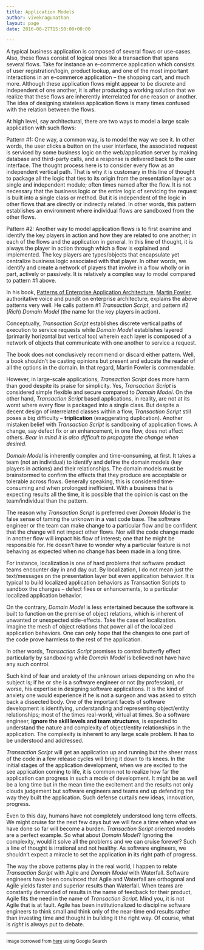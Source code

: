```yaml
---
title: Application Models
author: vivekragunathan
layout: page
date: 2016-08-27T15:50:00+00:00

---
```

A typical business application is composed of several flows or use-cases. Also, these flows consist of logical ones like a transaction that spans several flows. Take for instance an e-commerce application which consists of user registration/login, product lookup, and one of the most important interactions in an e-commerce application &#8211; the shopping cart, and much more. Although these application flows might appear to be discrete and independent of one another, it is after producing a working solution that we realize that these flows are inherently interrelated for one reason or another. The idea of designing stateless application flows is many times confused with the relation between the flows.

<!--more-->

At high level, say architectural, there are two ways to model a large scale application with such flows:

Pattern #1: One way, a common way, is to model the way we see it. In other words, the user clicks a button on the user interface, the associated request is serviced by some business logic on the web/application server by making database and third-party calls, and a response is delivered back to the user interface. The thought process here is to consider every flow as an independent vertical path. That is why it is customary in this line of thought to package all the logic that ties to its origin from the presentation layer as a single and independent module; often times named after the flow. It is not necessary that the business logic or the entire logic of servicing the request is built into a single class or method. But it is independent of the logic in other flows that are directly or indirectly related. In other words, this pattern establishes an environment where individual flows are sandboxed from the other flows.

Pattern #2: Another way to model application flows is to first examine and identify the key players in action and how they are related to one another; in each of the flows and the application in general. In this line of thought, it is always the player in action through which a flow is explained and implemented. The key players are types/objects that encapsulate yet centralize business logic associated with that player. In other words, we identify and create a network of players that involve in a flow wholly or in part, actively or passively. It is relatively a complex way to model compared to pattern #1 above.

In his book, [Patterns of Enterprise Application Architecture][1], [Martin Fowler][2], authoritative voice and pundit on enterprise architecture, explains the above patterns very well. He calls pattern #1 _Transaction Script_, and pattern #2 (_Rich_) _Domain Model_ (the name for the key players in action).

Conceptually, _Transaction Script_ establishes discrete vertical paths of execution to service requests while _Domain Model_ establishes layered (primarily horizontal but vertical too) wherein each layer is composed of a network of objects that communicate with one another to service a request.

The book does not conclusively recommend or discard either pattern. Well, a book shouldn&#8217;t be casting opinions but present and educate the reader of all the options in the domain. In that regard, Martin Fowler is commendable.

However, in large-scale applications, _Transaction Script_ does more harm than good despite its praise for simplicity. Yes, _Transaction Script_ is considered simple flexible and secure compared to _Domain Model_. On the other hand, _Transaction Script_ based applications, in reality, are not at its worst where every flow is packaged into a single class. But despite a decent design of interrelated classes within a flow, _Transaction Script_ still poses a big difficulty &#8211; **triplication** (exaggerating duplication). Another mistaken belief with _Transaction Script_ is sandboxing of application flows. A change, say defect fix or an enhancement, in one flow, does not affect others. _Bear in mind it is also difficult to propagate the change when desired_.

_Domain Model_ is inherently complex and time-consuming, at first. It takes a team (not an individual) to identify and define the domain models (key players in actions) and their relationships. The domain models must be brainstormed to confirm the effects that they produce are acceptable or tolerable across flows. Generally speaking, this is considered time-consuming and when prolonged inefficient. With a business that is expecting results all the time, it is possible that the opinion is cast on the team/individual than the pattern.

The reason why _Transaction Script_ is preferred over _Domain Model_ is the false sense of taming the unknown in a vast code base. The software engineer or the team can make change to a particular flow and be confident that the change will not impact other flows. Nor will the code change made in another flow will impact his flow of interest; one that he might be responsible for. He doesn&#8217;t have to wonder why a particular feature is not behaving as expected when no change has been made in a long time.

For instance, localization is one of hard problems that software product teams encounter day in and day out. By localization, I do not mean just the text/messages on the presentation layer but even application behavior. It is typical to build localized application behaviors as Transaction Scripts to sandbox the changes &#8211; defect fixes or enhancements, to a particular localized application behavior.

On the contrary, _Domain Model_ is less entertained because the software is built to function on the premise of object relations, which is inherent of unwanted or unexpected side-effects. Take the case of localization. Imagine the mesh of object relations that power all of the localized application behaviors. One can only hope that the changes to one part of the code prove harmless to the rest of the application.

In other words, _Transaction Script_ promises to control butterfly effect particularly by sandboxing while _Domain Model_ is believed not have have any such control.

Such kind of fear and anxiety of the unknown arises depending on who the subject is; if he or she is a software engineer or not (by profession), or worse, his expertise in designing software applications. It is the kind of anxiety one would experience if he is not a surgeon and was asked to stitch back a dissected body. One of the important facets of software development is identifying, understanding and representing object/entity relationships; most of the times real-world, virtual at times. So a software engineer, **ignore the skill levels and team structures**, is expected to understand the nature and complexity of object/entity relationships in the application. The complexity is inherent to any large scale problem. It has to be understood and addressed.

_Transaction Script_ will get an application up and running but the sheer mass of the code in a few release cycles will bring it down to its knees. In the initial stages of the application development, when we are excited to the see application coming to life, it is common not to realize how far the application can progress in such a mode of development. It might be as well be a long time but in the mean time the excitement and the results not only clouds judgement but software engineers and teams end up defending the way they built the application. Such defense curtails new ideas, innovation, progress.

Even to this day, humans have not completely understood long term effects. We might cruise for the next few days but we will face a time when what we have done so far will become a burden. _Transaction Script_ oriented models are a perfect example. So what about _Domain Model_? Ignoring the complexity, would it solve all the problems and we can cruise forever? Such a line of thought is irrational and not healthy. As software engineers, we shouldn&#8217;t expect a miracle to set the application in its right path of progress.

The way the above patterns play in the real world, I happen to relate _Transaction Script_ with Agile and _Domain Model_ with Waterfall. Software engineers have been convinced that Agile and Waterfall are orthogonal and Agile yields faster and superior results than Waterfall. When teams are constantly demanded of results in the name of feedback for their product, Agile fits the need in the name of _Transaction Script_. Mind you, it is not Agile that is at fault. Agile has been institutionalized to discipline software engineers to think small and think only of the near-time end results rather than investing time and thought in building it the right way. Of course, what is _right_ is always put to debate.

* * *

<small>Image borrowed from <a href="http://www.binding-problem.com/binding-problem.jpg">here</a> using Google Search</small>

 [1]: http://www.informit.com/store/patterns-of-enterprise-application-architecture-9780321127426
 [2]: http://www.martinfowler.com